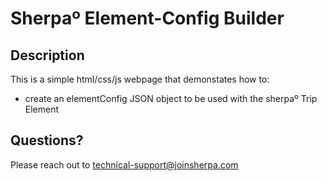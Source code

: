 # Sherpaº Element-Config Builder

## Description

This is a simple html/css/js webpage that demonstates how to:

* create an elementConfig JSON object to be used with the sherpaº Trip Element

## Questions?

Please reach out to <technical-support@joinsherpa.com>
